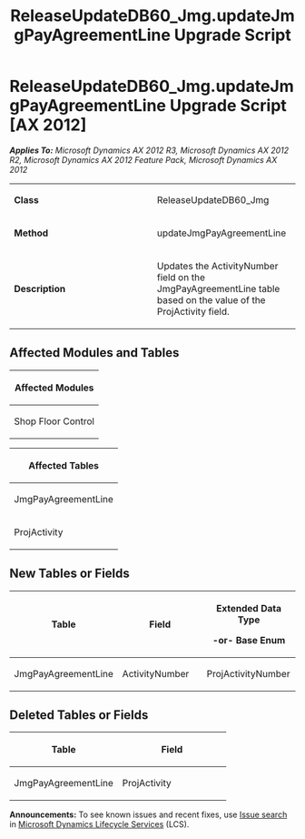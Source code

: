 ﻿---
title: ReleaseUpdateDB60_Jmg.updateJmgPayAgreementLine Upgrade Script
TOCTitle: ReleaseUpdateDB60_Jmg.updateJmgPayAgreementLine Upgrade Script
ms:assetid: 75c0107f-00d0-2c98-382a-92c1b7e12465
ms:mtpsurl: https://msdn.microsoft.com/en-us/library/JJ719327(v=AX.60)
ms:contentKeyID: 49709119
ms.date: 05/18/2015
mtps_version: v=AX.60
---

# ReleaseUpdateDB60\_Jmg.updateJmgPayAgreementLine Upgrade Script [AX 2012]


_**Applies To:** Microsoft Dynamics AX 2012 R3, Microsoft Dynamics AX 2012 R2, Microsoft Dynamics AX 2012 Feature Pack, Microsoft Dynamics AX 2012_

<table>
<colgroup>
<col style="width: 50%" />
<col style="width: 50%" />
</colgroup>
<tbody>
<tr class="odd">
<td><p><strong>Class</strong></p></td>
<td><p>ReleaseUpdateDB60_Jmg</p></td>
</tr>
<tr class="even">
<td><p><strong>Method</strong></p></td>
<td><p>updateJmgPayAgreementLine</p></td>
</tr>
<tr class="odd">
<td><p><strong>Description</strong></p></td>
<td><p>Updates the ActivityNumber field on the JmgPayAgreementLine table based on the value of the ProjActivity field.</p></td>
</tr>
</tbody>
</table>


## Affected Modules and Tables

<table>
<colgroup>
<col style="width: 100%" />
</colgroup>
<thead>
<tr class="header">
<th><p>Affected Modules</p></th>
</tr>
</thead>
<tbody>
<tr class="odd">
<td><p>Shop Floor Control</p></td>
</tr>
</tbody>
</table>


<table>
<colgroup>
<col style="width: 100%" />
</colgroup>
<thead>
<tr class="header">
<th><p>Affected Tables</p></th>
</tr>
</thead>
<tbody>
<tr class="odd">
<td><p>JmgPayAgreementLine</p></td>
</tr>
<tr class="even">
<td><p>ProjActivity</p></td>
</tr>
</tbody>
</table>


## New Tables or Fields

<table>
<colgroup>
<col style="width: 33%" />
<col style="width: 33%" />
<col style="width: 33%" />
</colgroup>
<thead>
<tr class="header">
<th><p>Table</p></th>
<th><p>Field</p></th>
<th><p>Extended Data Type</p>
<p>-or- Base Enum</p></th>
</tr>
</thead>
<tbody>
<tr class="odd">
<td><p>JmgPayAgreementLine</p></td>
<td><p>ActivityNumber</p></td>
<td><p>ProjActivityNumber</p></td>
</tr>
</tbody>
</table>


## Deleted Tables or Fields

<table>
<colgroup>
<col style="width: 50%" />
<col style="width: 50%" />
</colgroup>
<thead>
<tr class="header">
<th><p>Table</p></th>
<th><p>Field</p></th>
</tr>
</thead>
<tbody>
<tr class="odd">
<td><p>JmgPayAgreementLine</p></td>
<td><p>ProjActivity</p></td>
</tr>
</tbody>
</table>

  
**Announcements:** To see known issues and recent fixes, use [Issue search](http://go.microsoft.com/fwlink/?linkid=389258) in [Microsoft Dynamics Lifecycle Services](http://go.microsoft.com/fwlink/?linkid=306505) (LCS).

